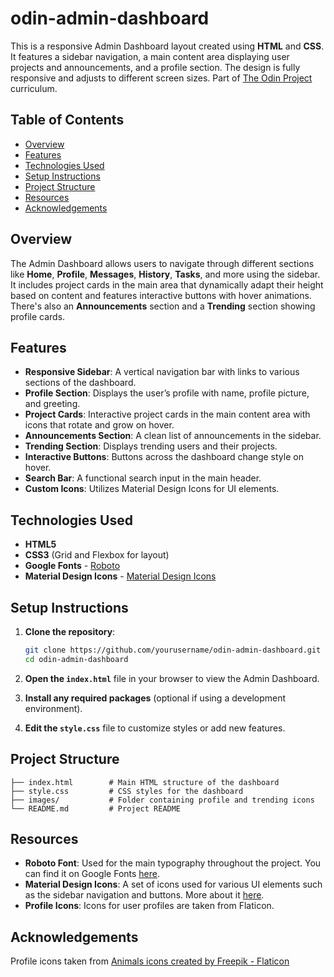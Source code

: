 # odin-admin-dashboard

This is a responsive Admin Dashboard layout created using **HTML** and **CSS**. It features a sidebar navigation, a main content area displaying user projects and announcements, and a profile section. The design is fully responsive and adjusts to different screen sizes. Part of [The Odin Project](https://www.theodinproject.com/) curriculum.

## Table of Contents
- [Overview](#overview)
- [Features](#features)
- [Technologies Used](#technologies-used)
- [Setup Instructions](#setup-instructions)
- [Project Structure](#project-structure)
- [Resources](#resources)
- [Acknowledgements](#acknowledgements)

## Overview

The Admin Dashboard allows users to navigate through different sections like **Home**, **Profile**, **Messages**, **History**, **Tasks**, and more using the sidebar. It includes project cards in the main area that dynamically adapt their height based on content and features interactive buttons with hover animations. There's also an **Announcements** section and a **Trending** section showing profile cards.

## Features

- **Responsive Sidebar**: A vertical navigation bar with links to various sections of the dashboard.
- **Profile Section**: Displays the user’s profile with name, profile picture, and greeting.
- **Project Cards**: Interactive project cards in the main content area with icons that rotate and grow on hover.
- **Announcements Section**: A clean list of announcements in the sidebar.
- **Trending Section**: Displays trending users and their projects.
- **Interactive Buttons**: Buttons across the dashboard change style on hover.
- **Search Bar**: A functional search input in the main header.
- **Custom Icons**: Utilizes Material Design Icons for UI elements.

## Technologies Used

- **HTML5**
- **CSS3** (Grid and Flexbox for layout)
- **Google Fonts** - [Roboto](https://fonts.google.com/specimen/Roboto)
- **Material Design Icons** - [Material Design Icons](https://cdn.jsdelivr.net/npm/@mdi/font@7.4.47/css/materialdesignicons.min.css)

## Setup Instructions

1. **Clone the repository**:
    ```bash
    git clone https://github.com/yourusername/odin-admin-dashboard.git
    cd odin-admin-dashboard
    ```

2. **Open the `index.html`** file in your browser to view the Admin Dashboard.

3. **Install any required packages** (optional if using a development environment).

4. **Edit the `style.css`** file to customize styles or add new features.

## Project Structure

```plaintext
├── index.html        # Main HTML structure of the dashboard
├── style.css         # CSS styles for the dashboard
├── images/           # Folder containing profile and trending icons
└── README.md         # Project README
```

## Resources

- **Roboto Font**: Used for the main typography throughout the project. You can find it on Google Fonts [here](https://fonts.google.com/specimen/Roboto).
- **Material Design Icons**: A set of icons used for various UI elements such as the sidebar navigation and buttons. More about it [here](https://pictogrammers.com/library/mdi/).
- **Profile Icons**: Icons for user profiles are taken from Flaticon.

## Acknowledgements

Profile icons taken from <a href="https://www.flaticon.com/free-icons/animals" title="animals icons">Animals icons created by Freepik - Flaticon</a>